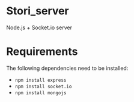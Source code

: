 # Stori_server 

Node.js + Socket.io server


# Requirements

The following dependencies need to be installed:

* `npm install express`
* `npm install socket.io`
* `npm install mongojs`